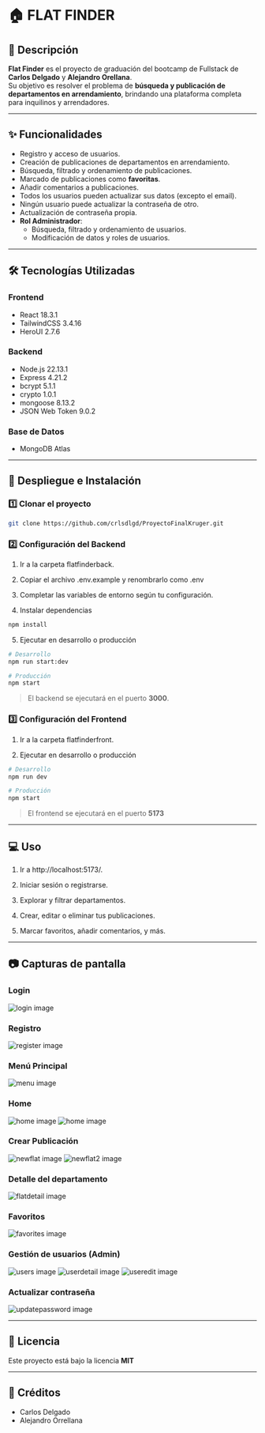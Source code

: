 # 🏠 FLAT FINDER

## 📌 Descripción

**Flat Finder** es el proyecto de graduación del bootcamp de Fullstack de **Carlos Delgado** y **Alejandro Orellana**.  
Su objetivo es resolver el problema de **búsqueda y publicación de departamentos en arrendamiento**, brindando una plataforma completa para inquilinos y arrendadores.

---

## ✨ Funcionalidades

- Registro y acceso de usuarios.
- Creación de publicaciones de departamentos en arrendamiento.
- Búsqueda, filtrado y ordenamiento de publicaciones.
- Marcado de publicaciones como **favoritas**.
- Añadir comentarios a publicaciones.
- Todos los usuarios pueden actualizar sus datos (excepto el email).
- Ningún usuario puede actualizar la contraseña de otro.
- Actualización de contraseña propia.
- **Rol Administrador**:
  - Búsqueda, filtrado y ordenamiento de usuarios.
  - Modificación de datos y roles de usuarios.

---

## 🛠 Tecnologías Utilizadas

### **Frontend**

- React 18.3.1
- TailwindCSS 3.4.16
- HeroUI 2.7.6

### **Backend**

- Node.js 22.13.1
- Express 4.21.2
- bcrypt 5.1.1
- crypto 1.0.1
- mongoose 8.13.2
- JSON Web Token 9.0.2

### **Base de Datos**

- MongoDB Atlas

---

## 🚀 Despliegue e Instalación

### 1️⃣ Clonar el proyecto

```bash
git clone https://github.com/crlsdlgd/ProyectoFinalKruger.git
```

### 2️⃣ Configuración del Backend

1. Ir a la carpeta flatfinderback.

2. Copiar el archivo .env.example y renombrarlo como .env

3. Completar las variables de entorno según tu configuración.

4. Instalar dependencias

```bash
npm install
```

5. Ejecutar en desarrollo o producción

```bash
# Desarrollo
npm run start:dev

# Producción
npm start
```

> El backend se ejecutará en el puerto **3000**.

### 3️⃣ Configuración del Frontend

1. Ir a la carpeta flatfinderfront.

2. Ejecutar en desarrollo o producción

```bash
# Desarrollo
npm run dev

# Producción
npm start
```

> El frontend se ejecutará en el puerto **5173**

---

## 💻 Uso

1. Ir a http://localhost:5173/.

2. Iniciar sesión o registrarse.

3. Explorar y filtrar departamentos.

4. Crear, editar o eliminar tus publicaciones.

5. Marcar favoritos, añadir comentarios, y más.

---

## 📷 Capturas de pantalla

### Login

![login image](flatfinderfront/public/assets/login.png)

### Registro

![register image](flatfinderfront/public/assets/register.png)

### Menú Principal

![menu image](flatfinderfront/public/assets/menu.png)

### Home

![home image](flatfinderfront/public/assets/home1.png)
![home image](flatfinderfront/public/assets/home2.png)

### Crear Publicación

![newflat image](flatfinderfront/public/assets/newflat.png)
![newflat2 image](flatfinderfront/public/assets/newflat2.png)

### Detalle del departamento

![flatdetail image](flatfinderfront/public/assets/flatdetail.png)

### Favoritos

![favorites image](flatfinderfront/public/assets/favorites.png)

### Gestión de usuarios (Admin)

![users image](flatfinderfront/public/assets/users.png)
![userdetail image](flatfinderfront/public/assets/userdetail.png)
![useredit image](flatfinderfront/public/assets/useredit.png)

### Actualizar contraseña

![updatepassword image](flatfinderfront/public/assets/updatepassword.png)

---

## 📜 Licencia

Este proyecto está bajo la licencia **MIT**

---

## 👥 Créditos

- Carlos Delgado
- Alejandro Orrellana
